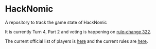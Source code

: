 HackNomic
=========

A repository to track the game state of HackNomic

It is currently Turn 4, Part 2 and voting is happening on [rule-change 322](https://github.com/jameseb7/HackNomic/blob/master/rule-changes/rule-change-323.md).

The current official list of players is [here](https://github.com/jameseb7/HackNomic/blob/master/players.md) and the current rules are [here](https://github.com/jameseb7/HackNomic/blob/master/rules.md).
